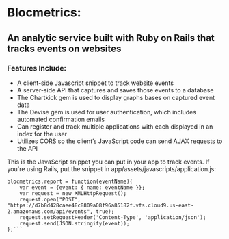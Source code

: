 # Blocmetrics:

## An analytic service built with Ruby on Rails that tracks events on websites

### Features Include:

*	A client-side Javascript snippet to track website events
*	A server-side API that captures and saves those events to a database
*	The Chartkick gem is used to display graphs bases on captured event data
*	The Devise gem is used for user authentication, which includes automated confirmation emails
*	Can register and track multiple applications with each displayed in an index for the user
*	Utilizes CORS so the client’s JavaScript code can send AJAX requests to the API

This is the JavaScript snippet you can put in your app to track events. If you're using Rails, put the snippet in app/assets/javascripts/application.js:

```var blocmetrics = {};
blocmetrics.report = function(eventName){
	var event = {event: { name: eventName }};
    var request = new XMLHttpRequest();
    request.open("POST", "https://d7b8d428caee48c8809a08f96a85182f.vfs.cloud9.us-east-2.amazonaws.com/api/events", true);
    request.setRequestHeader('Content-Type', 'application/json');
    request.send(JSON.stringify(event));
};```
